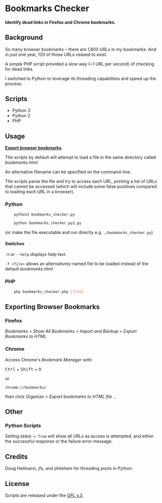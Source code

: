 
# Bookmarks Checker

#### Identify dead links in Firefox and Chrome bookmarks.


## Background

So many browser bookmarks &ndash; there are 1,800 URLs in my bookmarks. And in just one year, 120 of those URLs ceased to exist.

A simple PHP script provided a slow way (~1 URL per second) of checking for dead links.

I switched to Python to leverage its threading capabilities and speed up the process.


## Scripts

+ Python 3
+ Python 2
+ PHP


## Usage

[**Export browser bookmarks**](#export).

The scripts by default will attempt to load a file in the same directory called *bookmarks.html*

An alternative filename can be specified on the command-line.

The scripts parse the file and try to access each URL, printing a list of URLs that cannot be accessed (which will include some false positives compared to loading each URL in a browser).

### Python

```bash
    python3 bookmarks_checker.py

    python bookmarks_checker_py2.py
```

(or make the file executable and run directly e.g. `./bookmarks_checker.py`)

#### Switches

`-h` or `--help` displays help text.

`-f <file>` allows an alternatively-named file to be loaded instead of the default *bookmarks.html*

### PHP

```bash
    php bookmarks_checker.php [file]
````


## Exporting Browser Bookmarks <a id="export"></a>

### Firefox

*Bookmarks > Show All Bookmarks > Import and Backup > Export Bookmarks to HTML*

### Chrome

Access Chrome's *Bookmark Manager* with:

<kbd>Ctrl</kbd> + <kbd>Shift</kbd> + <kbd>O</kbd>

or

`chrome://bookmarks/`

then click *Organize* > *Export bookmarks to HTML file ...*


## Other

### Python Scripts

Setting `DEBUG = True` will show all URLs as access is attempted, and either the successful response or the failure error message.


## Credits

Doug Hellmann, jfs, and philshem for threading pools in Python.


## License

Scripts are released under the [GPL v.3](https://www.gnu.org/licenses/gpl-3.0.html).
